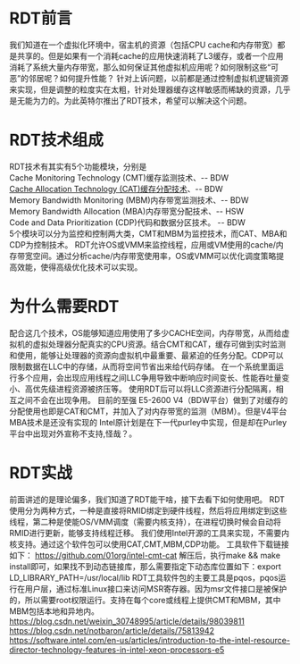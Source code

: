 #	RDT前言
我们知道在一个虚拟化环境中，宿主机的资源（包括CPU cache和内存带宽）都是共享的。但是如果有一个消耗cache的应用快速消耗了L3缓存，或者一个应用消耗了系统大量内存带宽，那么如何保证其他虚拟机应用呢？如何限制这些“可恶”的邻居呢？如何提升性能？
针对上诉问题，以前都是通过控制虚拟机逻辑资源来实现，但是调整的粒度实在太粗，针对处理器缓存这样敏感而稀缺的资源，几乎是无能为力的。为此英特尔推出了RDT技术，希望可以解决这个问题。
#	RDT技术组成
RDT技术有其实有5个功能模块，分别是 <br>
Cache Monitoring Technology (CMT)缓存监测技术、-- BDW <br>
[Cache Allocation Technology (CAT)缓存分配技术](https://github.com/pengfwan0317/Intel-RDT/blob/master/CAT/Cache%20Allocation%20Technology.md)、-- BDW <br>
Memory Bandwidth Monitoring (MBM)内存带宽监测技术、-- BDW <br>
Memory Bandwidth Allocation (MBA)内存带宽分配技术、-- HSW <br>
Code and Data Prioritization (CDP)代码和数据分区技术。 -- BDW <br>
5个模块可以分为监控和控制两大类，CMT和MBM为监控技术，而CAT、MBA和CDP为控制技术。
RDT允许OS或VMM来监控线程，应用或VM使用的cache/内存带宽空间。通过分析cache/内存带宽使用率，OS或VMM可以优化调度策略提高效能，使得高级优化技术可以实现。
#	为什么需要RDT
配合这几个技术，OS能够知道应用使用了多少CACHE空间，内存带宽，从而给虚拟机的虚拟处理器分配真实的CPU资源。结合CMT和CAT，缓存可做到实时监测和使用，能够让处理器的资源向虚拟机中最重要、最紧迫的任务分配。CDP可以限制数据在LLC中的存储，从而将空间节省出来给代码存储。
在一个系统里面运行多个应用，会出现应用线程之间LLC争用导致中断响应时间变长、性能吞吐量变小、高优先级进程资源被挤压等。
 使用RDT后可以将LLC资源进行分配隔离，相互之间不会在出现争用。 
目前的至强 E5-2600 V4（BDW平台）做到了对缓存的分配使用也即是CAT和CMT，并加入了对内存带宽的监测（MBM）。但是V4平台MBA技术是还没有实现的
Intel原计划是在下一代purley中实现，但是却在Purley 平台中出现对外宣称不支持,怪哉？。



#	RDT实战
前面讲述的是理论偏多，我们知道了RDT能干啥，接下去看下如何使用吧。
RDT使用分为两种方式，一种是直接将RMID绑定到硬件线程，然后将应用绑定到这些线程，第二种是使能OS/VMM调度（需要内核支持），在进程切换时候会自动将RMID进行更新，能够支持线程迁移。
我们使用Intel开源的工具来实现，不需要内核支持。通过这个软件包可以使用CAT,CMT,MBM,CDP功能。
工具软件下载链接如下：
https://github.com/01org/intel-cmt-cat
解压后，执行make && make install即可，如果找不到动态链接库，那么需要指定下动态库位置如下：export LD_LIBRARY_PATH=/usr/local/lib
RDT工具软件包的主要工具是pqos，pqos运行在用户层，通过标准Linux接口来访问MSR寄存器。因为msr文件接口是被保护的，所以需要root权限运行。支持在每个core或线程上提供CMT和MBM，其中MBM包括本地和异地内。
https://blog.csdn.net/weixin_30748995/article/details/98039811
https://blog.csdn.net/notbaron/article/details/75813942
https://software.intel.com/en-us/articles/introduction-to-the-intel-resource-director-technology-features-in-intel-xeon-processors-e5 

